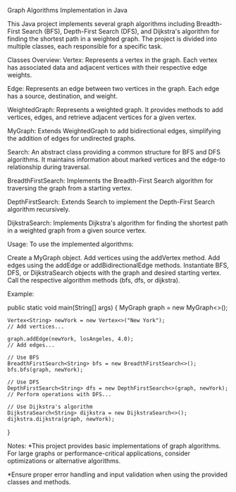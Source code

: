Graph Algorithms Implementation in Java

This Java project implements several graph algorithms including Breadth-First Search (BFS), Depth-First Search (DFS), and Dijkstra's algorithm for finding the shortest path in a weighted graph. The project is divided into multiple classes, each responsible for a specific task.

Classes Overview:
Vertex<V>: Represents a vertex in the graph. Each vertex has associated data and adjacent vertices with their respective edge weights.

Edge<V>: Represents an edge between two vertices in the graph. Each edge has a source, destination, and weight.

WeightedGraph<V>: Represents a weighted graph. It provides methods to add vertices, edges, and retrieve adjacent vertices for a given vertex.

MyGraph<V>: Extends WeightedGraph to add bidirectional edges, simplifying the addition of edges for undirected graphs.

Search<V>: An abstract class providing a common structure for BFS and DFS algorithms. It maintains information about marked vertices and the edge-to relationship during traversal.

BreadthFirstSearch<V>: Implements the Breadth-First Search algorithm for traversing the graph from a starting vertex.

DepthFirstSearch<V>: Extends Search to implement the Depth-First Search algorithm recursively.

DijkstraSearch<V>: Implements Dijkstra's algorithm for finding the shortest path in a weighted graph from a given source vertex.

Usage:
To use the implemented algorithms:

Create a MyGraph object.
Add vertices using the addVertex method.
Add edges using the addEdge or addBidirectionalEdge methods.
Instantiate BFS, DFS, or DijkstraSearch objects with the graph and desired starting vertex.
Call the respective algorithm methods (bfs, dfs, or dijkstra).

Example:

public static void main(String[] args) {
    MyGraph<String> graph = new MyGraph<>();

    Vertex<String> newYork = new Vertex<>("New York");
    // Add vertices...

    graph.addEdge(newYork, losAngeles, 4.0);
    // Add edges...

    // Use BFS
    BreadthFirstSearch<String> bfs = new BreadthFirstSearch<>();
    bfs.bfs(graph, newYork);

    // Use DFS
    DepthFirstSearch<String> dfs = new DepthFirstSearch<>(graph, newYork);
    // Perform operations with DFS...

    // Use Dijkstra's algorithm
    DijkstraSearch<String> dijkstra = new DijkstraSearch<>();
    dijkstra.dijkstra(graph, newYork);
}

Notes:
*This project provides basic implementations of graph algorithms. For large graphs or performance-critical applications, consider optimizations or alternative algorithms.

*Ensure proper error handling and input validation when using the provided classes and methods.
